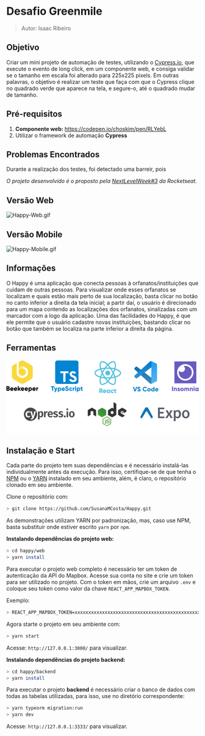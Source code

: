 # Desafio Greenmile

> Autor: Isaac Ribeiro 

## Objetivo
Criar um mini projeto de automação de testes, utilizando o [Cypress.io](https://github.com/cypress-io), que execute o evento de long click, em um componente web, e consiga validar se o tamanho em escala foi alterado para 225x225 pixels. Em outras palavras, o objetivo é realizar um teste que faça com que o Cypress clique no quadrado verde que aparece na tela, e segure-o, até o quadrado mudar de tamanho.

## Pré-requisitos

1. **Componente web:** https://codepen.io/choskim/pen/RLYebL
2. Utilizar o framework de automação **Cypress**

## Problemas Encontrados

Durante a realização dos testes, foi detectado uma barreir, pois  



*O projeto desenvolvido é o proposto pela [NextLevelWeek#3](https://nextlevelweek.com/?utm_source=convertkit&utm_medium=email&utm_campaign=NLW3+Workshops&utm_term=Leads+OmniStack&utm_content=Workshop+5) da Rocketseat.* 

## Versão Web

![Happy-Web.gif](https://media.giphy.com/media/JAwSpBWaquHNFGhsJQ/giphy.gif)

## Versão Mobile

![Happy-Mobile.gif](https://github.com/SusanaMCosta/Happy/blob/main/happy-mobile.gif)

## Informações

O Happy é uma aplicação que conecta pessoas à orfanatos/instituições que cuidam de outras pessoas. Para visualizar onde esses orfanatos se localizam e quais estão mais perto de sua localização, basta clicar no botão no canto inferior a direita da tela inicial; a partir daí, o usuário é direcionado para um mapa contendo as localizações dos orfanatos, sinalizadas com um marcador com a logo da aplicação. Uma das facilidades do Happy, é que ele permite que o usuário cadastre novas instituições, bastando clicar no botão que também se localiza na parte inferior a direita da página.  

## Ferramentas

![ferramentas.png](https://github.com/SusanaMCosta/Happy/blob/main/fer.png)

## Instalação e Start

Cada parte do projeto tem suas dependências e é necessário instalá-las individualmente antes da execução. Para isso, certifique-se de que tenha o [NPM](https://www.npmjs.com/) ou o [YARN](https://yarnpkg.com/) instalado em seu ambiente, além, é claro, o repositório clonado em seu ambiente.

Clone o repositório com:

```sh
> git clone https://github.com/SusanaMCosta/Happy.git
```

As demonstrações utilizam YARN por padronização, mas, caso use NPM, basta substituir onde estiver escrito ```yarn``` por ```npm```.

**Instalando dependências do projeto web:**

```sh
> cd happy/web
> yarn install
```

Para executar o projeto web completo é necessário ter um token de autenticação da API do Mapbox. Acesse sua conta no site e crie um token para ser utilizado no projeto. Com o token em mãos, crie um arquivo ```.env``` e coloque seu token como valor da chave ```REACT_APP_MAPBOX_TOKEN```.

Exemplo:
```sh
> REACT_APP_MAPBOX_TOKEN=xxxxxxxxxxxxxxxxxxxxxxxxxxxxxxxxxxxxxxxxxxxxxxxxxxxx
```

Agora starte o projeto em seu ambiente com:
```sh
> yarn start
```

Acesse: ```http://127.0.0.1:3000/``` para visualizar.

**Instalando dependências do projeto backend:**
```sh
> cd happy/backend
> yarn install
```

Para executar o projeto **backend** é necessário criar o banco de dados com todas as tabelas utilizadas, para isso, use no diretório correspondente:
```sh
> yarn typeorm migration:run
> yarn dev
```

Acesse: ```http://127.0.0.1:3333/``` para visualizar.
